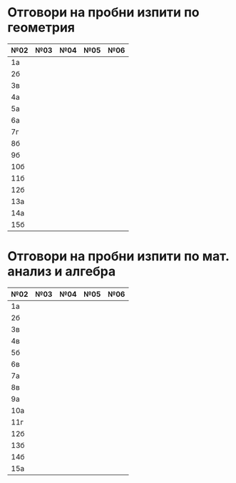# Отговори на пробни изпити по геометрия
| №02 | №03  | №04  | №05  | №06  |
|-----|------|------|------|------|
| 1а  |      |      |      |      |
| 2б  |      |      |      |      |
| 3в  |      |      |      |      |
| 4а  |      |      |      |      |
| 5а  |      |      |      |      |
| 6а  |      |      |      |      |
| 7г  |      |      |      |      |
| 8б  |      |      |      |      |
| 9б  |      |      |      |      |
| 10б |      |      |      |      |
| 11б |      |      |      |      |
| 12б |      |      |      |      |
| 13а |      |      |      |      |
| 14а |      |      |      |      |
| 15б |      |      |      |      |
# Отговори на пробни изпити по мат. анализ и алгебра
| №02 | №03  | №04  | №05  | №06  |
|-----|------|------|------|------|
| 1а  |      |      |      |      |
| 2б  |      |      |      |      |
| 3в  |      |      |      |      |
| 4в  |      |      |      |      |
| 5б  |      |      |      |      |
| 6в  |      |      |      |      |
| 7а  |      |      |      |      |
| 8в  |      |      |      |      |
| 9а  |      |      |      |      |
| 10а |      |      |      |      |
| 11г |      |      |      |      |
| 12б |      |      |      |      |
| 13б |      |      |      |      |
| 14б |      |      |      |      |
| 15а |      |      |      |      |
